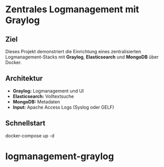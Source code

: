 # Zentrales Logmanagement mit Graylog

## Ziel
Dieses Projekt demonstriert die Einrichtung eines zentralisierten Logmanagement-Stacks mit **Graylog**, **Elasticsearch** und **MongoDB** über Docker.

## Architektur

- **Graylog:** Logmanagement und UI
- **Elasticsearch:** Volltextsuche
- **MongoDB:** Metadaten
- **Input:** Apache Access Logs (Syslog oder GELF)


## Schnellstart

docker-compose up -d
# logmanagement-graylog
